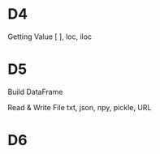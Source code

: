 # D4
  Getting Value 
    [ ], loc, iloc
# D5
  Build DataFrame
  
  Read & Write File
    txt, json, npy, pickle, URL
# D6

  

